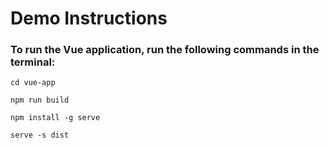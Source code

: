 # Demo Instructions

### To run the Vue application, run the following commands in the terminal:
```
cd vue-app
```
```
npm run build
```
```
npm install -g serve
```
```
serve -s dist
```